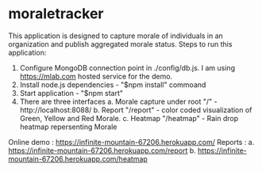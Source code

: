 # moraletracker
This application is designed to capture morale of individuals in an organization and publish aggregated morale status. 
Steps to run this application:
1. Configure MongoDB connection point in ./config/db.js. I am using https://mlab.com hosted service for the demo.
2. Install node.js dependencies - "$npm install" commoand 
3. Start application - "$npm start"
4. There are three interfaces
  a. Morale capture under root "/" - http://localhost:8088/
  b. Report "/report" - color coded visualization of Green, Yellow and Red Morale.
  c. Heatmap "/heatmap" - Rain drop heatmap repersenting Morale

Online demo : https://infinite-mountain-67206.herokuapp.com/
Reports :
a. https://infinite-mountain-67206.herokuapp.com/report
b. https://infinite-mountain-67206.herokuapp.com/heatmap
